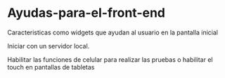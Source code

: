 # Ayudas-para-el-front-end
Caracteristicas como widgets que ayudan al usuario en la pantalla inicial


Iniciar con un servidor local.

Habilitar las funciones de celular para realizar las pruebas o habilitar el touch en pantallas de tabletas
